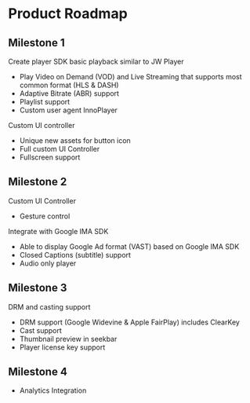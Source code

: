 Product Roadmap
===============

Milestone 1
-----------

Create player SDK basic playback similar to JW Player

* Play Video on Demand (VOD) and Live Streaming that supports most common format (HLS & DASH)
* Adaptive Bitrate (ABR) support
* Playlist support
* Custom user agent InnoPlayer

Custom UI controller

* Unique new assets for button icon
* Full custom UI Controller
* Fullscreen support

Milestone 2
-----------

Custom UI Controller
* Gesture control

Integrate with Google IMA SDK

* Able to display Google Ad format (VAST) based on Google IMA SDK
* Closed Captions (subtitle) support
* Audio only player

Milestone 3
-----------

DRM and casting support

* DRM support (Google Widevine & Apple FairPlay) includes ClearKey
* Cast support
* Thumbnail preview in seekbar
* Player license key support

Milestone 4
-----------

* Analytics Integration
